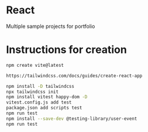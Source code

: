 # React

Multiple sample projects for portfolio

# Instructions for creation

```bash
npm create vite@latest

https://tailwindcss.com/docs/guides/create-react-app

npm install -D tailwindcss
npx tailwindcss init
npm install vitest happy-dom -D
vitest.config.js add test
package.json add scripts test
npm run test
npm install --save-dev @testing-library/user-event
npm run test
```
